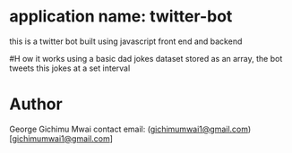 # application name: twitter-bot

this is a twitter bot built using javascript front end and backend

#H ow it works
using a basic dad jokes dataset stored as an array, the bot tweets this jokes at a set interval

# Author
George Gichimu Mwai contact email: (gichimumwai1@gmail.com) [gichimumwai1@gmail.com]
